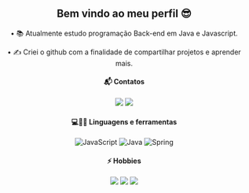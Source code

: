<div align=center >

  ## Bem vindo ao meu perfil 😎


• 📚 Atualmente estudo programação Back-end em Java e Javascript. 

• ✍ Criei o github com a finalidade de compartilhar projetos e aprender mais.

#### 📬 Contatos 
<p align="center"> 
  
[<img src="https://img.shields.io/badge/linkedin-%230077B5.svg?&style=for-the-badge&logo=linkedin&logoColor=white" />](https://www.linkedin.com/in/rene-junior-032845213/)  <a href="mailto:renecfjunior99@gmail.com"><img src="https://img.shields.io/static/v1?label=&message=E-mail&color=red&style=for-the-badge&logo=gmail"/></a>
</p>


#### 💻👨‍💻 Linguagens e ferramentas 
<p align="center">
<img alt="JavaScript" src="https://img.shields.io/badge/javascript-%23323330.svg?style=for-the-badge&logo=javascript&logoColor=%23F7DF1E"/>   <img alt="Java" src="https://img.shields.io/badge/java-%23ED8B00.svg?style=for-the-badge&logo=java&logoColor=white"/>   <img alt="Spring" src="https://img.shields.io/badge/spring-%236DB33F.svg?style=for-the-badge&logo=spring&logoColor=white"/>
</p>    

#### ⚡ Hobbies
<p align="center">
<img src="https://img.shields.io/static/v1?label=&message=@renecfjunior&color=green&logoColor=black&style=for-the-badge&logo=xbox"/>  <img src="https://img.shields.io/static/v1?label=&message=renecfjunior&color=gray&logoColor=black&style=for-the-badge&logo=steam"/>  <img src="https://img.shields.io/static/v1?label=&message=@JrRene11&color=blue&logoColor=black&style=for-the-badge&logo=twitter"/>
</p>
  <div/>

<!--
**renecfjunior/renecfjunior** is a ✨ _special_ ✨ repository because its `README.md` (this file) appears on your GitHub profile.

Here are some ideas to get you started:

- 🔭 I’m currently working on ...
- 🌱 I’m currently learning ...
- 👯 I’m looking to collaborate on ...
- 🤔 I’m looking for help with ...
- 💬 Ask me about ...
- 📫 How to reach me: ...
- 😄 Pronouns: ...
- ⚡ Fun fact: ...
-->

